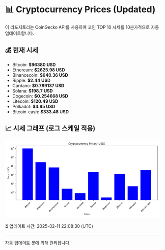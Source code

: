 
# 📊 Cryptocurrency Prices (Updated)

이 리포지토리는 CoinGecko API를 사용하여 코인 TOP 10 시세를 10분가격으로 자동 업데이트합니다.

## 💰 현재 시세
- Bitcoin: **$96380 USD**
- Ethereum: **$2625.98 USD**
- Binancecoin: **$640.36 USD**
- Ripple: **$2.44 USD**
- Cardano: **$0.789137 USD**
- Solana: **$198.7 USD**
- Dogecoin: **$0.254668 USD**
- Litecoin: **$120.49 USD**
- Polkadot: **$4.85 USD**
- Bitcoin-cash: **$333.48 USD**

## 📈 시세 그래프 (로그 스케일 적용)
![Crypto Prices](crypto_prices.png)

⏳ 업데이트 시간: 2025-02-11 22:08:30 (UTC)

---
자동 업데이트 봇에 의해 관리됩니다.
